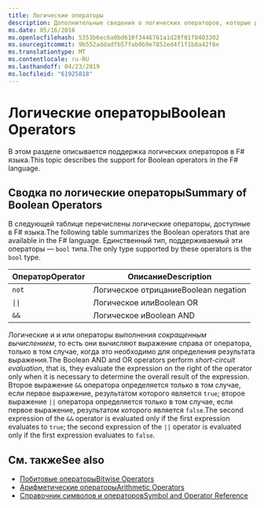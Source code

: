 ```yaml
---
title: Логические операторы
description: Дополнительные сведения о логических операторов, которые доступны в F# языка программирования.
ms.date: 05/16/2016
ms.openlocfilehash: 5353b6ec6a0bd610f3446761a1d28f01f0403302
ms.sourcegitcommit: 9b552addadfb57fab0b9e7852ed4f1f1b8a42f8e
ms.translationtype: MT
ms.contentlocale: ru-RU
ms.lasthandoff: 04/23/2019
ms.locfileid: "61925818"
---
```

# <a name="boolean-operators"></a><span data-ttu-id="cc0dc-103">Логические операторы</span><span class="sxs-lookup"><span data-stu-id="cc0dc-103">Boolean Operators</span></span>

<span data-ttu-id="cc0dc-104">В этом разделе описывается поддержка логических операторов в F# языка.</span><span class="sxs-lookup"><span data-stu-id="cc0dc-104">This topic describes the support for Boolean operators in the F# language.</span></span>

## <a name="summary-of-boolean-operators"></a><span data-ttu-id="cc0dc-105">Сводка по логические операторы</span><span class="sxs-lookup"><span data-stu-id="cc0dc-105">Summary of Boolean Operators</span></span>

<span data-ttu-id="cc0dc-106">В следующей таблице перечислены логические операторы, доступные в F# языка.</span><span class="sxs-lookup"><span data-stu-id="cc0dc-106">The following table summarizes the Boolean operators that are available in the F# language.</span></span> <span data-ttu-id="cc0dc-107">Единственный тип, поддерживаемый эти операторы — `bool` типа.</span><span class="sxs-lookup"><span data-stu-id="cc0dc-107">The only type supported by these operators is the `bool` type.</span></span>

|<span data-ttu-id="cc0dc-108">Оператор</span><span class="sxs-lookup"><span data-stu-id="cc0dc-108">Operator</span></span>|<span data-ttu-id="cc0dc-109">Описание</span><span class="sxs-lookup"><span data-stu-id="cc0dc-109">Description</span></span>|
|--------|-----------|
|`not`|<span data-ttu-id="cc0dc-110">Логическое отрицание</span><span class="sxs-lookup"><span data-stu-id="cc0dc-110">Boolean negation</span></span>|
|<code>&#124;&#124;</code>|<span data-ttu-id="cc0dc-111">Логическое или</span><span class="sxs-lookup"><span data-stu-id="cc0dc-111">Boolean OR</span></span>|
|`&&`|<span data-ttu-id="cc0dc-112">Логическое и</span><span class="sxs-lookup"><span data-stu-id="cc0dc-112">Boolean AND</span></span>|

<span data-ttu-id="cc0dc-113">Логические и и или операторы выполнения *сокращенным вычислением*, то есть они вычисляют выражение справа от оператора, только в том случае, когда это необходимо для определения результата выражения.</span><span class="sxs-lookup"><span data-stu-id="cc0dc-113">The Boolean AND and OR operators perform *short-circuit evaluation*, that is, they evaluate the expression on the right of the operator only when it is necessary to determine the overall result of the expression.</span></span> <span data-ttu-id="cc0dc-114">Второе выражение `&&` оператора определяется только в том случае, если первое выражение, результатом которого является `true`; второе выражение `||` оператора определяется только в том случае, если первое выражение, результатом которого является `false`.</span><span class="sxs-lookup"><span data-stu-id="cc0dc-114">The second expression of the `&&` operator is evaluated only if the first expression evaluates to `true`; the second expression of the `||` operator is evaluated only if the first expression evaluates to `false`.</span></span>

## <a name="see-also"></a><span data-ttu-id="cc0dc-115">См. также</span><span class="sxs-lookup"><span data-stu-id="cc0dc-115">See also</span></span>

- [<span data-ttu-id="cc0dc-116">Побитовые операторы</span><span class="sxs-lookup"><span data-stu-id="cc0dc-116">Bitwise Operators</span></span>](bitwise-operators.md)
- [<span data-ttu-id="cc0dc-117">Арифметические операторы</span><span class="sxs-lookup"><span data-stu-id="cc0dc-117">Arithmetic Operators</span></span>](arithmetic-operators.md)
- [<span data-ttu-id="cc0dc-118">Справочник символов и операторов</span><span class="sxs-lookup"><span data-stu-id="cc0dc-118">Symbol and Operator Reference</span></span>](index.md)